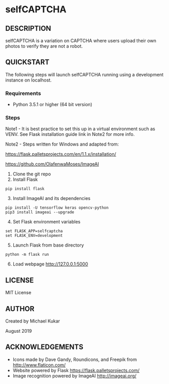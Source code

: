 # selfCAPTCHA

## DESCRIPTION
selfCAPTCHA is a variation on CAPTCHA where users upload their own photos to verify they are not a robot.

## QUICKSTART
The following steps will launch selfCAPTCHA running using a development instance on localhost.

### Requirements
- Python 3.5.1 or higher (64 bit version)

### Steps
Note1 - It is best practice to set this up in a virtual environment such as VENV. See Flask installation guide link in Note2 for more info.

Note2 - Steps written for Windows and adapted from:

https://flask.palletsprojects.com/en/1.1.x/installation/

https://github.com/OlafenwaMoses/ImageAI

1. Clone the git repo
2. Install Flask
```
pip install flask
```
3. Install ImageAI and its dependencies
```
pip install -U tensorflow keras opencv-python
pip3 install imageai --upgrade
```
4. Set Flask environment variables
```
set FLASK_APP=selfcaptcha
set FLASK_ENV=development
```
5. Launch Flask from base directory
```
python -m flask run
```
6. Load webpage http://127.0.0.1:5000

## LICENSE
MIT License

## AUTHOR
Created by Michael Kukar

August 2019

## ACKNOWLEDGEMENTS
- Icons made by Dave Gandy, Roundicons, and Freepik from http://www.flaticon.com/
- Website powered by Flask https://flask.palletsprojects.com/
- Image recognition powered by ImageAI http://imageai.org/
